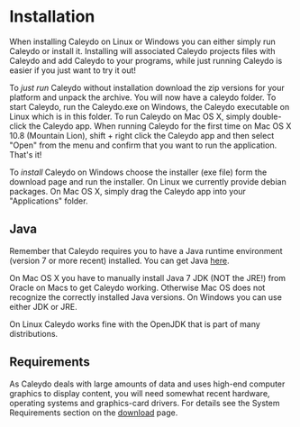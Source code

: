 Installation
=============

When installing Caleydo on Linux or Windows you can either simply run Caleydo or install it. Installing will associated Caleydo projects files with Caleydo and add Caleydo to your programs, while just running Caleydo is easier if you just want to try it out! 

To *just run* Caleydo without installation download the zip versions for your platform and unpack the archive. You will now have a caleydo folder. To start Caleydo, run the Caleydo.exe on Windows, the Caleydo executable on Linux which is in this folder.  To run Caleydo on Mac OS X, simply double-click the Caleydo app. When running Caleydo for the first time on Mac OS X 10.8 (Mountain Lion), shift + right click the Caleydo app and then select "Open" from the menu and confirm that you want to run the application. That's it!

To *install* Caleydo on Windows choose the installer (exe file) form the download page and run the installer. On Linux we currently provide debian packages. On Mac OS X, simply drag the Caleydo app into your "Applications" folder.

Java
-----
Remember that Caleydo requires you to have a Java runtime environment (version 7 or more recent) installed. You can get Java [here](http://www.oracle.com/technetwork/java/javase/downloads/jdk7-downloads-1880260.html).

On Mac OS X you have to manually install Java 7 JDK (NOT the JRE!) from Oracle on Macs to get Caleydo working. Otherwise Mac OS does not recognize the correctly installed Java versions. On Windows you can use either JDK or JRE. 

On Linux Caleydo works fine with the OpenJDK that is part of many distributions. 

Requirements
-------------
As Caleydo deals with large amounts of data and uses high-end computer graphics to display content, you will need somewhat recent hardware, operating systems and graphics-card drivers. For details see the System Requirements section on the [download](download.md) page.